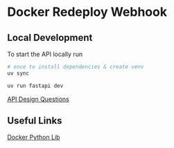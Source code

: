 # Docker Redeploy Webhook

## Local Development

To start the API locally run

```bash
# once to install dependencies & create venv
uv sync

uv run fastapi dev
```

[API Design Questions](https://docmost.glitchdev.me/share/ok8o5gji0o/p/api-UbhD5pi1Uy)

## Useful Links
[Docker Python Lib](https://docker-py.readthedocs.io/en/stable/)
